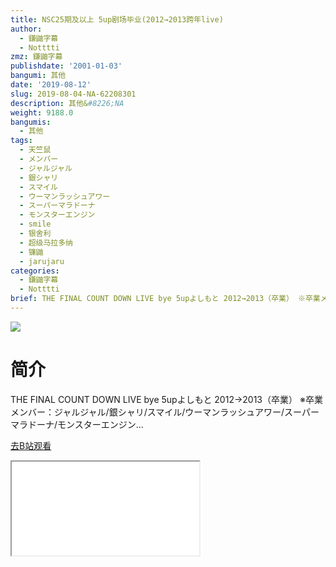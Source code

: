```yaml
---
title: NSC25期及以上 5up剧场毕业(2012→2013跨年live)
author:
  - 鎌鼬字幕
  - Notttti
zmz: 鎌鼬字幕
publishdate: '2001-01-03'
bangumi: 其他
date: '2019-08-12'
slug: 2019-08-04-NA-62208301
description: 其他&#8226;NA
weight: 9188.0
bangumis:
  - 其他
tags:
  - 天竺鼠
  - メンバー
  - ジャルジャル
  - 銀シャリ
  - スマイル
  - ウーマンラッシュアワー
  - スーパーマラドーナ
  - モンスターエンジン
  - smile
  - 银舍利
  - 超级马拉多纳
  - 镰鼬
  - jarujaru
categories:
  - 鎌鼬字幕
  - Notttti
brief: THE FINAL COUNT DOWN LIVE bye 5upよしもと 2012→2013（卒業） ※卒業メンバー：ジャルジャル/銀シャリ/スマイル/ウーマンラッシュアワー/スーパーマラドーナ/モンスターエンジン...
---
```

![](https://raw.githubusercontent.com/tcgriffith/owaraisite/master/static/tmpimg/762d0d6446a7de3e809953bd855c71791f253983.jpg.480.jpg)
# 简介  
THE FINAL COUNT DOWN LIVE bye 5upよしもと 2012→2013（卒業）
※卒業メンバー：ジャルジャル/銀シャリ/スマイル/ウーマンラッシュアワー/スーパーマラドーナ/モンスターエンジン...  

[去B站观看](https://www.bilibili.com/video/av62208301/)
<div class ="resp-container"><iframe class="testiframe" src="//player.bilibili.com/player.html?aid=62208301"", scrolling="no", allowfullscreen="true" > </iframe></div> 

